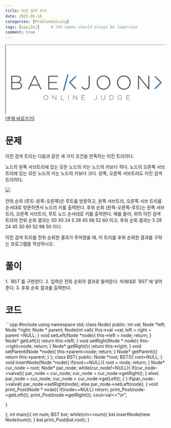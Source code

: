 ```yaml
---
title: 이진 검색 트리
date: 2025-05-16
categories: [ProblemSolving]
tags: [cpp,boj]     # TAG names should always be lowercase
comment: true
---
```

![img-description](/assets/img/boj.png)
<a href='https://www.acmicpc.net/problem/5639'>[문제 바로가기]</a>

<h1>문제</h1>
이진 검색 트리는 다음과 같은 세 가지 조건을 만족하는 이진 트리이다.

노드의 왼쪽 서브트리에 있는 모든 노드의 키는 노드의 키보다 작다.
노드의 오른쪽 서브트리에 있는 모든 노드의 키는 노드의 키보다 크다.
왼쪽, 오른쪽 서브트리도 이진 검색 트리이다.

<img src='https://onlinejudgeimages.s3-ap-northeast-1.amazonaws.com/upload/images/bsearchtree.png'>



전위 순회 (루트-왼쪽-오른쪽)은 루트를 방문하고, 왼쪽 서브트리, 오른쪽 서브 트리를 순서대로 방문하면서 노드의 키를 출력한다. 후위 순회 (왼쪽-오른쪽-루트)는 왼쪽 서브트리, 오른쪽 서브트리, 루트 노드 순서대로 키를 출력한다. 예를 들어, 위의 이진 검색 트리의 전위 순회 결과는 50 30 24 5 28 45 98 52 60 이고, 후위 순회 결과는 5 28 24 45 30 60 52 98 50 이다.

이진 검색 트리를 전위 순회한 결과가 주어졌을 때, 이 트리를 후위 순회한 결과를 구하는 프로그램을 작성하시오.

<h1>풀이</h1>
1. `BST`를 구현한다.
2. 입력은 전휘 순회의 결과로 들어온다. 차례대로 `BST`에 넣어준다.
3. 후휘 순회 결과를 출력한다.

<h1>코드</h1>
```cpp
#include<iostream>
using namespace std;
class Node{
public:
    int val;
    Node *left;
    Node *right;
    Node * parent;
    Node(int val){
        this->val =val;
        left = right = parent =NULL;
    }
    void setLeft(Node *node){
        this->left = node;
        return;
    }
    Node* getLeft(){
        return this->left;
    }
    void setRight(Node * node){
        this->right=node;
        return;
    }
    Node* getRight(){
        return this->right;
    }
    void setParent(Node *node){
        this->parent=node;
        return;
    }
    Node* getParent(){
        return this->parent;
    }
};
class BST{
public:
    Node *root;
    BST(){
        root=NULL;
    }
    void insertNode(Node *node){
        if(root==NULL){
            root = node;
            return;
        }
        Node* cur_node = root;
        Node* par_node;
        while(cur_node!=NULL){
            if(cur_node->val<node->val){
                par_node = cur_node;
                cur_node = cur_node->getRight();
            }
            else{
                par_node = cur_node;
                cur_node = cur_node->getLeft();
            }
        }
        if(par_node->val<node->val)
            par_node->setRight(node);
        else par_node->setLeft(node);
    }
    void print_Post(Node * node){
        if(node==NULL)
            return;
        print_Post(node->getLeft());
        print_Post(node->getRight());
        cout<<node->val<<"\n";

    }
};
int main(){
    int num;
    BST bst;
    while(cin>>num){
        bst.insertNode(new Node(num));
    }
    bst.print_Post(bst.root);
}
```